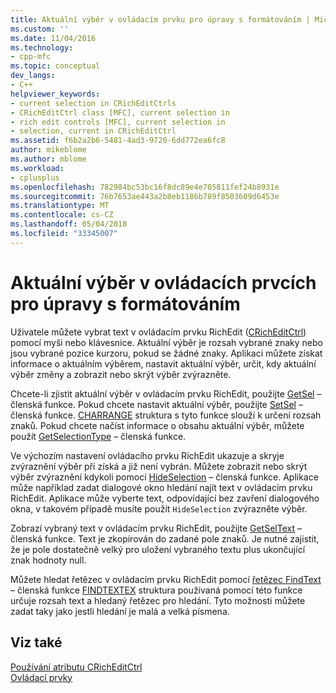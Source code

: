 ```yaml
---
title: Aktuální výběr v ovládacím prvku pro úpravy s formátováním | Microsoft Docs
ms.custom: ''
ms.date: 11/04/2016
ms.technology:
- cpp-mfc
ms.topic: conceptual
dev_langs:
- C++
helpviewer_keywords:
- current selection in CRichEditCtrls
- CRichEditCtrl class [MFC], current selection in
- rich edit controls [MFC], current selection in
- selection, current in CRichEditCtrl
ms.assetid: f6b2a2b6-5481-4ad3-9720-6dd772ea6fc8
author: mikeblome
ms.author: mblome
ms.workload:
- cplusplus
ms.openlocfilehash: 782984bc53bc16f8dc89e4e705811fef24b8931e
ms.sourcegitcommit: 76b7653ae443a2b8eb1186b789f8503609d6453e
ms.translationtype: MT
ms.contentlocale: cs-CZ
ms.lasthandoff: 05/04/2018
ms.locfileid: "33345007"
---
```

# <a name="current-selection-in-a-rich-edit-control"></a>Aktuální výběr v ovládacích prvcích pro úpravy s formátováním
Uživatele můžete vybrat text v ovládacím prvku RichEdit ([CRichEditCtrl](../mfc/reference/cricheditctrl-class.md)) pomocí myši nebo klávesnice. Aktuální výběr je rozsah vybrané znaky nebo jsou vybrané pozice kurzoru, pokud se žádné znaky. Aplikaci můžete získat informace o aktuálním výběrem, nastavit aktuální výběr, určit, kdy aktuální výběr změny a zobrazit nebo skrýt výběr zvýrazněte.  
  
 Chcete-li zjistit aktuální výběr v ovládacím prvku RichEdit, použijte [GetSel](../mfc/reference/cricheditctrl-class.md#getsel) – členská funkce. Pokud chcete nastavit aktuální výběr, použijte [SetSel](../mfc/reference/cricheditctrl-class.md#setsel) – členská funkce. [CHARRANGE](http://msdn.microsoft.com/library/windows/desktop/bb787885) struktura s tyto funkce slouží k určení rozsah znaků. Pokud chcete načíst informace o obsahu aktuální výběr, můžete použít [GetSelectionType](../mfc/reference/cricheditctrl-class.md#getselectiontype) – členská funkce.  
  
 Ve výchozím nastavení ovládacího prvku RichEdit ukazuje a skryje zvýraznění výběr při získá a již není vybrán. Můžete zobrazit nebo skrýt výběr zvýraznění kdykoli pomocí [HideSelection](../mfc/reference/cricheditctrl-class.md#hideselection) – členská funkce. Aplikace může například zadat dialogové okno hledání najít text v ovládacím prvku RichEdit. Aplikace může vyberte text, odpovídající bez zavření dialogového okna, v takovém případě musíte použít `HideSelection` zvýrazněte výběr.  
  
 Zobrazí vybraný text v ovládacím prvku RichEdit, použijte [GetSelText](../mfc/reference/cricheditctrl-class.md#getseltext) – členská funkce. Text je zkopírován do zadané pole znaků. Je nutné zajistit, že je pole dostatečně velký pro uložení vybraného textu plus ukončující znak hodnoty null.  
  
 Můžete hledat řetězec v ovládacím prvku RichEdit pomocí [řetězec FindText](../mfc/reference/cricheditctrl-class.md#findtext) – členská funkce [FINDTEXTEX](http://msdn.microsoft.com/library/windows/desktop/bb787909) struktura používaná pomocí této funkce určuje rozsah text a hledaný řetězec pro hledání. Tyto možnosti můžete zadat taky jako jestli hledání je malá a velká písmena.  
  
## <a name="see-also"></a>Viz také  
 [Používání atributu CRichEditCtrl](../mfc/using-cricheditctrl.md)   
 [Ovládací prvky](../mfc/controls-mfc.md)

